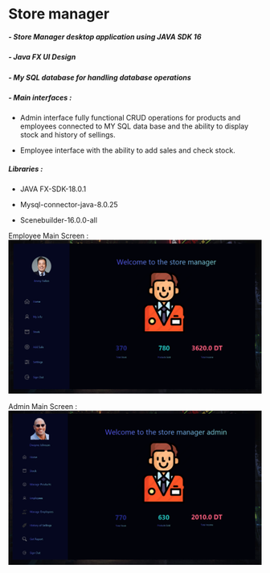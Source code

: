 # Store manager

##### - Store Manager desktop application using JAVA SDK 16

##### - Java FX UI Design

##### - My SQL database for handling database operations

##### - Main interfaces :

   - Admin interface fully functional CRUD operations for products and employees connected to MY SQL data base and the ability to display stock and history of sellings.
   
   - Employee interface with the ability to add sales and check stock.

##### Libraries :

- JAVA FX-SDK-18.0.1

- Mysql-connector-java-8.0.25

- Scenebuilder-16.0.0-all 

Employee Main Screen :
![Interface](\src\images\WorkerUI.png?raw=true "Main UI")

Admin Main Screen :
![Interface](\src\images\AdminUI.png?raw=true "Main UI")
